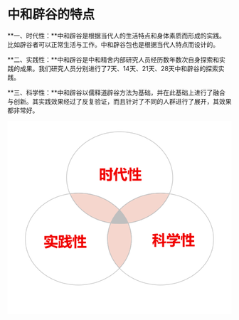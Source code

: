 # 中和辟谷的特点

**一、时代性：**中和辟谷是根据当代人的生活特点和身体素质而形成的实践。比如辟谷者可以正常生活与工作。中和辟谷包也是根据当代人特点而设计的。 

**二、实践性：**中和辟谷是中和精舍内部研究人员经历数年数次自身探索和实践的成果。我们研究人员分别进行了7天、14天、21天、28天中和辟谷的探索实践。 

**三、科学性：**中和辟谷以儒释道辟谷方法为基础，并在此基础上进行了融合与创新。其实践效果经过了反复验证，而且针对了不同的人群进行了展开，其效果都非常好。

![](.gitbook/assets/image%20%2816%29.png)

